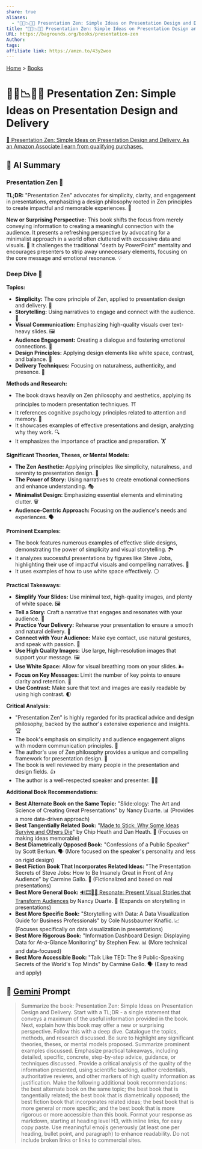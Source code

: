 ```yaml
---
share: true
aliases:
  - "🧑‍🏫📉🎤🧘 Presentation Zen: Simple Ideas on Presentation Design and Delivery"
title: "🧑‍🏫📉🎤🧘 Presentation Zen: Simple Ideas on Presentation Design and Delivery"
URL: https://bagrounds.org/books/presentation-zen
Author: 
tags: 
affiliate link: https://amzn.to/43y2woo
---
```

[Home](../index.md) > [Books](./index.md)  
# 🧑‍🏫📉🎤🧘 Presentation Zen: Simple Ideas on Presentation Design and Delivery  
[🛒 Presentation Zen: Simple Ideas on Presentation Design and Delivery. As an Amazon Associate I earn from qualifying purchases.](https://amzn.to/43y2woo)  
  
## 🤖 AI Summary  
### Presentation Zen 🧘  
  
**TL;DR:** "Presentation Zen" advocates for simplicity, clarity, and engagement in presentations, emphasizing a design philosophy rooted in Zen principles to create impactful and memorable experiences. 🌟  
  
**New or Surprising Perspective:** This book shifts the focus from merely conveying information to creating a meaningful connection with the audience. It presents a refreshing perspective by advocating for a minimalist approach in a world often cluttered with excessive data and visuals. 🤯 It challenges the traditional "death by PowerPoint" mentality and encourages presenters to strip away unnecessary elements, focusing on the core message and emotional resonance. 💡  
  
### Deep Dive 🌊  
  
**Topics:**  
  
* **Simplicity:** The core principle of Zen, applied to presentation design and delivery. 🧘  
* **Storytelling:** Using narratives to engage and connect with the audience. 📖  
* **Visual Communication:** Emphasizing high-quality visuals over text-heavy slides. 🖼️  
* **Audience Engagement:** Creating a dialogue and fostering emotional connections. 🤝  
* **Design Principles:** Applying design elements like white space, contrast, and balance. 🎨  
* **Delivery Techniques:** Focusing on naturalness, authenticity, and presence. 🎤  
  
**Methods and Research:**  
  
* The book draws heavily on Zen philosophy and aesthetics, applying its principles to modern presentation techniques. ⛩️  
* It references cognitive psychology principles related to attention and memory. 🧠  
* It showcases examples of effective presentations and design, analyzing why they work. 🔍  
* It emphasizes the importance of practice and preparation. 🏋️  
  
**Significant Theories, Theses, or Mental Models:**  
  
* **The Zen Aesthetic:** Applying principles like simplicity, naturalness, and serenity to presentation design. 🍃  
* **The Power of Story:** Using narratives to create emotional connections and enhance understanding. 🎭  
* **Minimalist Design:** Emphasizing essential elements and eliminating clutter. 🗑️  
* **Audience-Centric Approach:** Focusing on the audience's needs and experiences. 🗣️  
  
**Prominent Examples:**  
  
* The book features numerous examples of effective slide designs, demonstrating the power of simplicity and visual storytelling. 🏞️  
* It analyzes successful presentations by figures like Steve Jobs, highlighting their use of impactful visuals and compelling narratives. 🍎  
* It uses examples of how to use white space effectively. ⚪  
  
**Practical Takeaways:**  
  
* **Simplify Your Slides:** Use minimal text, high-quality images, and plenty of white space. 🖼️  
* **Tell a Story:** Craft a narrative that engages and resonates with your audience. 📜  
* **Practice Your Delivery:** Rehearse your presentation to ensure a smooth and natural delivery. 🎤  
* **Connect with Your Audience:** Make eye contact, use natural gestures, and speak with passion. 👀  
* **Use High Quality Images:** Use large, high-resolution images that support your message. 🖼️  
* **Use White Space:** Allow for visual breathing room on your slides. 🌬️  
* **Focus on Key Messages:** Limit the number of key points to ensure clarity and retention. 🔑  
* **Use Contrast:** Make sure that text and images are easily readable by using high contrast. 🌓  
  
**Critical Analysis:**  
  
* "Presentation Zen" is highly regarded for its practical advice and design philosophy, backed by the author's extensive experience and insights. 🏆  
* The book's emphasis on simplicity and audience engagement aligns with modern communication principles. 🤝  
* The author's use of Zen philosophy provides a unique and compelling framework for presentation design. 🧘  
* The book is well reviewed by many people in the presentation and design fields. 👍  
* The author is a well-respected speaker and presenter. 🧑‍🏫  
  
**Additional Book Recommendations:**  
  
* **Best Alternate Book on the Same Topic:** "Slide:ology: The Art and Science of Creating Great Presentations" by Nancy Duarte. 📊 (Provides a more data-driven approach)  
* **Best Tangentially Related Book:** "[Made to Stick: Why Some Ideas Survive and Others Die](./made-to-stick.md)" by Chip Heath and Dan Heath. 🧠 (Focuses on making ideas memorable)  
* **Best Diametrically Opposed Book:** "Confessions of a Public Speaker" by Scott Berkun. 🗣️ (More focused on the speaker's personality and less on rigid design)  
* **Best Fiction Book That Incorporates Related Ideas:** "The Presentation Secrets of Steve Jobs: How to Be Insanely Great in Front of Any Audience" by Carmine Gallo. 🍎 (Fictionalized and based on real presentations)  
* **Best More General Book:** [🔊🎞️🌱🤯 Resonate: Present Visual Stories that Transform Audiences](./resonate.md) by Nancy Duarte. 📣 (Expands on storytelling in presentations)  
* **Best More Specific Book:** "Storytelling with Data: A Data Visualization Guide for Business Professionals" by Cole Nussbaumer Knaflic. 📈 (Focuses specifically on data visualization in presentations)  
* **Best More Rigorous Book:** "Information Dashboard Design: Displaying Data for At-a-Glance Monitoring" by Stephen Few. 📊 (More technical and data-focused)  
* **Best More Accessible Book:** "Talk Like TED: The 9 Public-Speaking Secrets of the World's Top Minds" by Carmine Gallo. 🗣️ (Easy to read and apply)  
  
## 💬 [Gemini](https://gemini.google.com) Prompt  
> Summarize the book: Presentation Zen: Simple Ideas on Presentation Design and Delivery. Start with a TL;DR - a single statement that conveys a maximum of the useful information provided in the book. Next, explain how this book may offer a new or surprising perspective. Follow this with a deep dive. Catalogue the topics, methods, and research discussed. Be sure to highlight any significant theories, theses, or mental models proposed. Summarize prominent examples discussed. Emphasize practical takeaways, including detailed, specific, concrete, step-by-step advice, guidance, or techniques discussed. Provide a critical analysis of the quality of the information presented, using scientific backing, author credentials, authoritative reviews, and other markers of high quality information as justification. Make the following additional book recommendations: the best alternate book on the same topic; the best book that is tangentially related; the best book that is diametrically opposed; the best fiction book that incorporates related ideas; the best book that is more general or more specific; and the best book that is more rigorous or more accessible than this book. Format your response as markdown, starting at heading level H3, with inline links, for easy copy paste. Use meaningful emojis generously (at least one per heading, bullet point, and paragraph) to enhance readability. Do not include broken links or links to commercial sites.